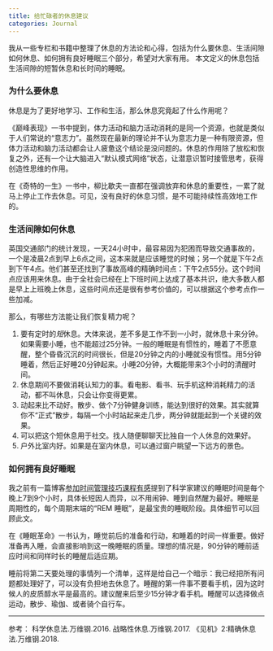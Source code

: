 ```yaml
---
title: 给忙碌者的休息建议
categories: Journal
---
```


我从一些专栏和书籍中整理了休息的方法论和心得，包括为什么要休息、生活间隙如何休息、如何拥有良好睡眠三个部分，希望对大家有用。
本文定义的休息包括生活间隙的短暂休息和长时间的睡眠。

### 为什么要休息
休息是为了更好地学习、工作和生活，那么休息究竟起了什么作用呢？

《巅峰表现》一书中提到，体力活动和脑力活动消耗的是同一个资源，也就是类似于人们常说的“意志力”。虽然现在最新的理论并不认为意志力是一种有限资源，但体力活动和脑力活动都会让人疲惫这个结论是没问题的。休息的作用除了放松和恢复之外，还有一个让大脑进入“默认模式网络”状态，让潜意识暂时接管思考，获得创造性思维的作用。

在《奇特的一生》一书中，柳比歇夫一直都在强调放弃和休息的重要性，一累了就马上停止工作去休息。可见，没有良好的休息习惯，是不可能持续性高效地工作的。

### 生活间隙如何休息

英国交通部门的统计发现，一天24小时中，最容易因为犯困而导致交通事故的，一个是凌晨2点到早上6点之间，这本来就是应该睡觉的时候；另一个就是下午2点到下午4点。他们甚至还找到了事故高峰的精确时间点：下午2点55分。这个时间点应该用来休息。由于全社会已经在上下班时间上达成了基本共识，绝大多数人都是早上上班晚上休息，这些时间点还是很有参考价值的，可以根据这个参考点作一些加减。

那么，有哪些方法能让我们恢复精力呢？
1. 要有定时的*短*休息。大体来说，差不多是工作不到一小时，就休息十来分钟。如果需要小睡，也不能超过25分钟。一般的睡眠是有惯性的，睡着了不愿意醒，整个昏昏沉沉的时间很长，但是20分钟之内的小睡就没有惯性。用5分钟睡着，然后正好睡20分钟起来。小睡20分钟，大概能带来3个小时的清醒时间。
2. 休息期间不要做消耗认知力的事。看电影、看书、玩手机这种消耗精力的活动，都不叫休息，只会让你变得更累。
3. 动起来比不动好。散步、做个7分钟健身训练，能达到很好的效果。其实就算你不“正式”散步，每隔一个小时站起来走几步，两分钟就能起到一个关键的效果。
4. 可以把这个短休息用于社交。找人随便聊聊天比独自一个人休息的效果好。
5. 户外比室内好。如果是在室内休息，可以通过窗户眺望一下远方的景色。

### 如何拥有良好睡眠

我之前有一篇博客[参加时间管理技巧课程有感](http://jandu.me/2017/09/07/2017-09-07/)提到了科学家建议的睡眠时间是每个晚上7到9个小时，具体长短因人而异，以不用闹钟、睡到自然醒为最好。睡眠是周期性的，每个周期末端的“REM 睡眠”，是最宝贵的睡眠阶段。具体细节可以回顾此文。

在《睡眠革命》一书认为，睡觉前后的准备和行动，和睡着的时间一样重要。做好准备再入睡，会直接影响到这一晚睡眠的质量。理想的情况是，90分钟的睡前适应时间和同样时长的睡醒后适应期。

睡前将第二天要处理的事情列一个清单，这样是给自己一个暗示：我已经把所有问题都处理好了，可以没有负担地去休息了。睡醒的第一件事不要看手机，因为这时候人的皮质醇水平是最高的。建议醒来后至少15分钟才看手机。睡醒可以选择做点运动，散步、瑜伽、或者骑个自行车。

-----
参考：
科学休息法.万维钢.2016.
战略性休息.万维钢.2017.
《见机》2:精确休息法.万维钢.2018.






